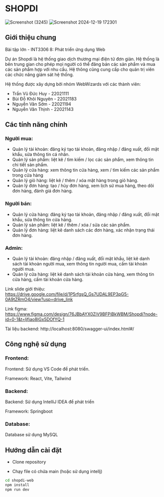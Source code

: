 # SHOPDI
![Screenshot (3245)](https://github.com/user-attachments/assets/87499a53-2240-4d60-8d99-50b9dc193592)
![Screenshot 2024-12-19 172301](https://github.com/user-attachments/assets/18f27d76-6fcb-4c3e-bfd0-1ac0340a3625)
## Giới thiệu chung
Bài tập lớn - INT3306 8: Phát triển ứng dụng Web 

Dự án Shopdi là hệ thống giao dịch thương mại điện tử đơn giản. Hệ thống là bên trung gian cho phép mọi người có thể đăng bán các sản phẩm và mua các sản phẩm hợp với nhu cầu. Hệ thông cũng cung cấp cho quản trị viên các chức năng giám sát hệ thống.

Hệ thống được xây dựng bởi nhóm WebWizards với các thành viên:

+ Trần Vũ Đức Huy - 22021111
+ Bùi Đỗ Khôi Nguyên - 22021183
+ Nguyễn Văn Sớm - 22021194
+ Nguyễn Văn Thịnh - 22021143

## Các tính năng chính
### Người mua:
+ Quản lý tài khoản: đăng ký tạo tài khoản, đăng nhập / đăng xuất, đổi mật khẩu, sửa thông tin cá nhân.
+ Quản lý sản phẩm: liệt kê / tìm kiếm / lọc các sản phẩm,  xem thông tin chi tiết sản phẩm.
+ Quản lý cửa hàng: xem thông tin cửa hàng, xem / tìm kiếm các sản phẩm trong cửa hàng
+ Quản lý giỏ hàng: liệt kê / thêm / xóa mặt hàng trong giỏ hàng.
+ Quản lý đơn hàng: tạo / hủy đơn hàng, xem lịch sử mua hàng, theo dõi đơn hàng, đánh giá đơn hàng.
### Người bán:
+ Quản lý cửa hàng: đăng ký tạo tài khoản, đăng nhập / đăng xuất, đổi mật khẩu, sửa thông tin cửa hàng.
+ Quản lý sản phẩm: liệt kê / thêm / xóa / sửa các sản phẩm.
+ Quản lý đơn hàng: liệt kê danh sách các đơn hàng, xác nhận trạng thái đơn hàng.
### Admin:
+ Quản lý tài khoản: đăng nhập / đăng xuất, đổi mật khẩu, liệt kê danh sách tài khoản người mua, xem thông tin người mua, cấm tài khoản người mua.
+ Quản lý cửa hàng:  liệt kê danh sách tài khoản cửa hàng, xem thông tin cửa hàng, cấm tài khoản cửa hàng.

Link slide giới thiệu: https://drive.google.com/file/d/1P5rfgsQ_Gs7UDAL9EP3pG5-0A9tZRmO4/view?usp=drive_link

Link figma: https://www.figma.com/design/76JBbAYX0ZiV9BFPiBkWBM/Shopdi?node-id=0-1&t=ljfiao8IGx5DOfYQ-1

Tài liệu backend: http://localhost:8080/swagger-ui/index.html#/
## Công nghệ sử dụng
### Frontend:
Frontend: Sử dụng VS Code để phát triển.<br>

Framework: React, Vite, Tailwind

### Backend:
Backend: Sử dụng IntelliJ IDEA để phát triển

Framework: Springboot
### Database:
Database sử dụng MySQL

## Hướng dẫn cài đặt
+   Clone repository

+   Chạy file có chứa main (hoặc sử dụng intellj)


   ```bash
   cd shopdi-web
   npm install
   npm run dev
   ```




